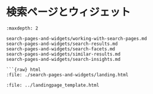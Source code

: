 検索ページとウィジェット
========================

```{toctree}
:maxdepth: 2

search-pages-and-widgets/working-with-search-pages.md
search-pages-and-widgets/search-results.md
search-pages-and-widgets/search-facets.md
search-pages-and-widgets/similar-results.md
search-pages-and-widgets/search-insights.md

```{raw} html
:file: ./search-pages-and-widgets/landing.html
```

```{raw} html
:file: ../landingpage_template.html
```
